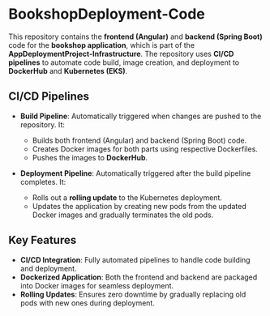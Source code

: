 # **BookshopDeployment-Code**

This repository contains the **frontend (Angular)** and **backend (Spring Boot)** code for the **bookshop application**, which is part of the **AppDeploymentProject-Infrastructure**. The repository uses **CI/CD pipelines** to automate code build, image creation, and deployment to **DockerHub** and **Kubernetes (EKS)**.

## **CI/CD Pipelines**

- **Build Pipeline**: Automatically triggered when changes are pushed to the repository. It:
  - Builds both frontend (Angular) and backend (Spring Boot) code.
  - Creates Docker images for both parts using respective Dockerfiles.
  - Pushes the images to **DockerHub**.

- **Deployment Pipeline**: Automatically triggered after the build pipeline completes. It:
  - Rolls out a **rolling update** to the Kubernetes deployment.
  - Updates the application by creating new pods from the updated Docker images and gradually terminates the old pods.

## **Key Features**

- **CI/CD Integration**: Fully automated pipelines to handle code building and deployment.
- **Dockerized Application**: Both the frontend and backend are packaged into Docker images for seamless deployment.
- **Rolling Updates**: Ensures zero downtime by gradually replacing old pods with new ones during deployment.
